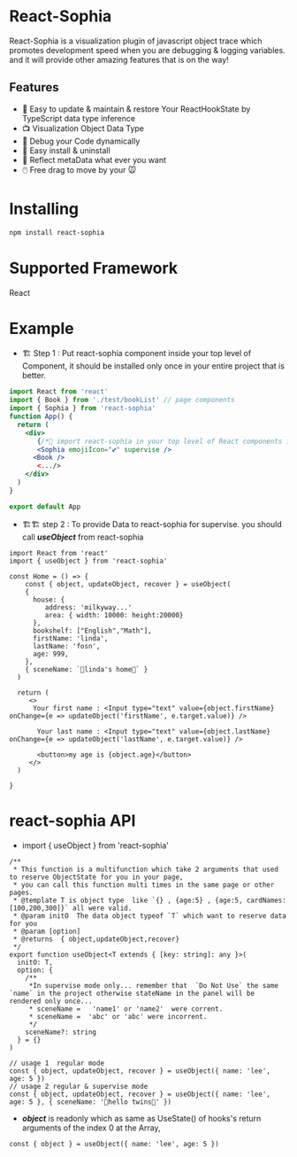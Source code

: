 # React-Sophia

React-Sophia is a visualization plugin of javascript object trace which promotes development speed when you are debugging & logging variables. and it will provide other amazing features that is on the way!

## Features

- 🧹 Easy to update & maintain & restore Your ReactHookState by TypeScript data type inference
- 📺 Visualization Object Data Type
- 🐛 Debug your Code dynamically
- 🔌 Easy install & uninstall
- 🔮 Reflect metaData what ever you want
- 🖱️ Free drag to move by your 🐭

# Installing

```bash
npm install react-sophia
```

# Supported Framework

React

# Example

- 🏗️ Step 1 : Put react-sophia component inside your top level of Component, it should be installed only once in your entire project that is better.

```jsx
import React from 'react'
import { Book } from './test/bookList' // page components
import { Sophia } from 'react-sophia'
function App() {
  return (
    <div>
       {/*🥦 import react-sophia in your top level of React components is recommended 🥦 */}
       <Sophia emojiIcon="💕" supervise />
      <Book />
       <.../>
    </div>
  )
}

export default App
```

- 🏗️🏗️ step 2 : To provide Data to react-sophia for supervise. you should call **_useObject_** from react-sophia

```tsx
import React from 'react'
import { useObject } from 'react-sophia'

const Home = () => {
    const { object, updateObject, recover } = useObject(
    {
      house: {
         address: 'milkyway...'
         area: { width: 10000: height:20000}
      },
      bookshelf: ["English","Math"],
      firstName: 'linda',
      lastName: 'fosn',
      age: 999,
    },
    { sceneName: `🦠linda's home🦠` }
  )

  return (
     <>
      Your first name : <Input type="text" value={object.firstName} onChange={e => updateObject('firstName', e.target.value)} />

       Your last name : <Input type="text" value={object.lastName} onChange={e => updateObject('lastName', e.target.value)} />

       <button>my age is {object.age}</button>
     </>
  )

}
```

# react-sophia API

- import { useObject } from 'react-sophia'

```tsx
/**
 * This function is a multifunction which take 2 arguments that used to reserve ObjectState for you in your page,
 * you can call this function multi times in the same page or other pages.
 * @template T is object type  like `{} , {age:5} , {age:5, cardNames:[100,200,300]}` all were valid.
 * @param initO  The data object typeof `T` which want to reserve data for you
 * @param [option]
 * @returns  { object,updateObject,recover}
 */
export function useObject<T extends { [key: string]: any }>(
  initO: T,
  option: {
    /**
     *In supervise mode only... remember that  `Do Not Use` the same `name` in the project otherwise stateName in the panel will be rendered only once...
     * sceneName =   'name1' or 'name2'  were corrent.
     * sceneName =  'abc' or 'abc' were incorrent.
     */
    sceneName?: string
  } = {}
)

// usage 1  regular mode
const { object, updateObject, recover } = useObject({ name: 'lee', age: 5 })
// usage 2 regular & supervise mode
const { object, updateObject, recover } = useObject({ name: 'lee', age: 5 }, { sceneName: '🐷hello twins🐷' })
```

- **_object_** is readonly which as same as UseState<T>() of hooks's return arguments of the index 0 at the Array,

```tsx
const { object } = useObject({ name: 'lee', age: 5 })
```
